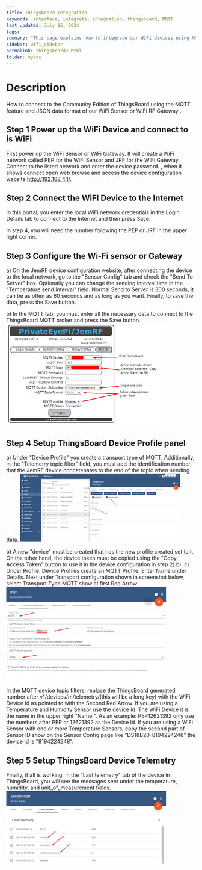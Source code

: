 ```yaml
---
title: Thingsboard Integration
keywords: interface, integrate, integration, thingsboard, MQTT
last_updated: July 15, 2024
tags:
summary: "This page explains how to integrate our WiFi devices using MQTT with Thingsboard."
sidebar: wifi_sidebar
permalink: thingsboard2.html
folder: mydoc
---
```

# Description
How to connect to the Community Edition of ThingsBoard using the MQTT feature and JSON data format of our WiFi Sensor or WiFi RF Gateway .

## Step 1 Power up the WiFi Device and connect to is WiFi
First power up the WiFi Sensor or WiFi Gateway. It will create a WiFi network called PEP<number> for the WiFi Sensor and JRF<number> for the WiFi Gateway. Connect to the listed network and enter the device password. , when it shows connect open web browse and access the device configuration website http://192.168.4.1/.

## Step 2 Connect the WiFI Device to the Internet
In this portal, you enter the local WiFi network credentials in the Login Details tab to connect to the Internet and then press Save.


In step 4, you will need the number following the PEP or JRF in the upper right corner.

## Step 3 Configure the Wi-Fi sensor or Gateway
 a) On the JemRF device configuration website, after connecting the device to the local network, go to the "Sensor Config" tab and check the "Send To Server" box. Optionally you can change the sending interval time in the "Temperature send interval" field. Normal Send to Server is 300 seconds, it can be as often as 60 seconds and as long as you want.  Finally, to save the data, press the Save button.


b) In the MQTT tab, you must enter all the necessary data to connect to the ThingsBoard MQTT broker and press the Save button.
<img src="images/jemrf_tb_3.png" width="425"/>

## Step 4 Setup ThingsBoard Device Profile panel
a) Under "Device Profile" you create a transport type of MQTT. Additionally, in the "Telemetry topic filter" field, you must add the identification number that the JemRF device concatenates to the end of the topic when sending data.  <img src="images/jemrf_tb_2.png" width="425"/>

b) A new "device" must be created that has the new profile created set to it. On the other hand, the device token must be copied using the "Copy Access Token" button to use it in the device configuration in step 2) b).
c) Under Profile: Device Profiles create an MQTT Profile. Enter Name under Details. Next under Transport configuration shown in screenshot below, select Transport Type MQTT show at first Red Arrow.
<img src="images/jemrf_tb_1.png" width="425"/>

In the MQTT device topic filters, replace the ThingsBoard generated number after v1/devices/m/telemetry/(this will be a long key) with the WiFi Device Id as pointed to with the Second Red Arrow. If you are using a Temperature and Humidity Sensor use the device Id. The WiFi Device it is the name in the upper right "Name:". As an example: PEP12621392 only use the numbers after PEP or 12621392 as the Device Id.  If you are using a WiFi Sensor with one or more Temperature Sensors, copy the second part of Sensor ID show on the Sensor Config page like "DS18B20-8194224248" the device Id is "8194224248".

## Step 5 Setup ThingsBoard Device Telemetry
 Finally, if all is working, in the "Last telemetry" tab of the device in ThingsBoard, you will see the messages sent under the temperature, humidity, and unit_of_measurement fields.
<img src="images/jemrf_tb_4.png" width="425"/>
